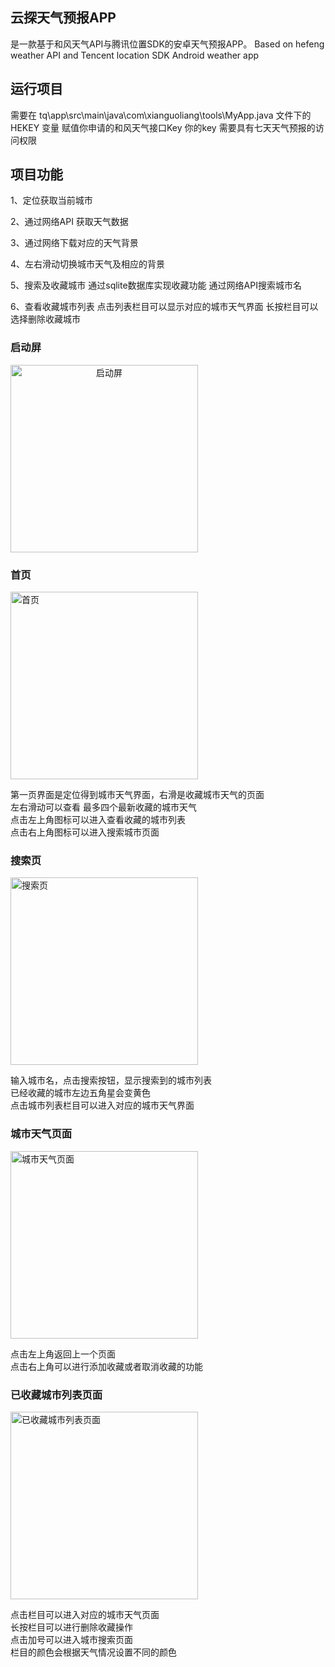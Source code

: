 ## 云探天气预报APP 

是一款基于和风天气API与腾讯位置SDK的安卓天气预报APP。
Based on hefeng weather API and Tencent location SDK Android weather app

## 运行项目
需要在 tq\app\src\main\java\com\xianguoliang\tools\MyApp.java 文件下的 HEKEY 变量 赋值你申请的和风天气接口Key
你的key 需要具有七天天气预报的访问权限

## 项目功能
1、定位获取当前城市

2、通过网络API 获取天气数据

3、通过网络下载对应的天气背景

4、左右滑动切换城市天气及相应的背景

5、搜索及收藏城市
通过sqlite数据库实现收藏功能
通过网络API搜索城市名

6、查看收藏城市列表 
点击列表栏目可以显示对应的城市天气界面 
长按栏目可以选择删除收藏城市

<h3>启动屏</h3>
<img src="https://user-images.githubusercontent.com/58978356/127187368-7b497863-0cda-496f-ae02-047a8b10420e.png" width="300" alt="启动屏" style="text-align:center;"/><br/>

<h3>首页</h3>
<img src="https://user-images.githubusercontent.com/58978356/127187733-ab2e4247-cff0-4cc3-92d0-647ac1f5bdf3.png" width="300" alt="首页"/><br/>

第一页界面是定位得到城市天气界面，右滑是收藏城市天气的页面</br>
左右滑动可以查看 最多四个最新收藏的城市天气</br>
点击左上角图标可以进入查看收藏的城市列表</br>
点击右上角图标可以进入搜索城市页面</br>

<h3>搜索页</h3>
<img src="https://user-images.githubusercontent.com/58978356/127188040-6ea0770b-79cf-478b-88f3-fb7c4a38cc4e.png" width="300" alt="搜索页"/><br/>

输入城市名，点击搜索按钮，显示搜索到的城市列表</br>
已经收藏的城市左边五角星会变黄色</br>
点击城市列表栏目可以进入对应的城市天气界面</br>

<h3>城市天气页面</h3>
<img src="https://user-images.githubusercontent.com/58978356/127188331-5c102908-1b1e-4760-9daf-826aa8f33b10.png" width="300" alt="城市天气页面"/><br/>

点击左上角返回上一个页面</br>
点击右上角可以进行添加收藏或者取消收藏的功能</br>

<h3>已收藏城市列表页面</h3>
<img src="https://user-images.githubusercontent.com/58978356/127188384-0f83f27d-bd09-4292-81c1-5e4683d6ebbd.png" width="300" alt="已收藏城市列表页面"/><br/>

点击栏目可以进入对应的城市天气页面</br>
长按栏目可以进行删除收藏操作</br>
点击加号可以进入城市搜索页面</br>
栏目的颜色会根据天气情况设置不同的颜色</br>



